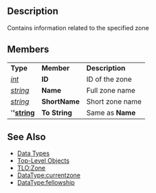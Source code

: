 ## Description

Contains information related to the specified zone

## Members

|                                            |               |                  |
|--------------------------------------------|---------------|------------------|
| **Type**                                   | **Member**    | **Description**  |
| *[int](datatype-int.md)*           | **ID**        | ID of the zone   |
| *[string](datatype-string.md)*     | **Name**      | Full zone name   |
| *[string](datatype-string.md)*     | **ShortName** | Short zone name  |
| '**'[string](datatype-string.md)** | **To String** | Same as **Name** |

## See Also

-   [Data Types](data-types.md)
-   [Top-Level Objects](../top-level-objects/top-level-objects.md)
-   [TLO:Zone](../top-level-objects/tlo-zone.md)
-   [DataType:currentzone](datatype-currentzone.md)
-   [DataType:fellowship](datatype-fellowship.md)



